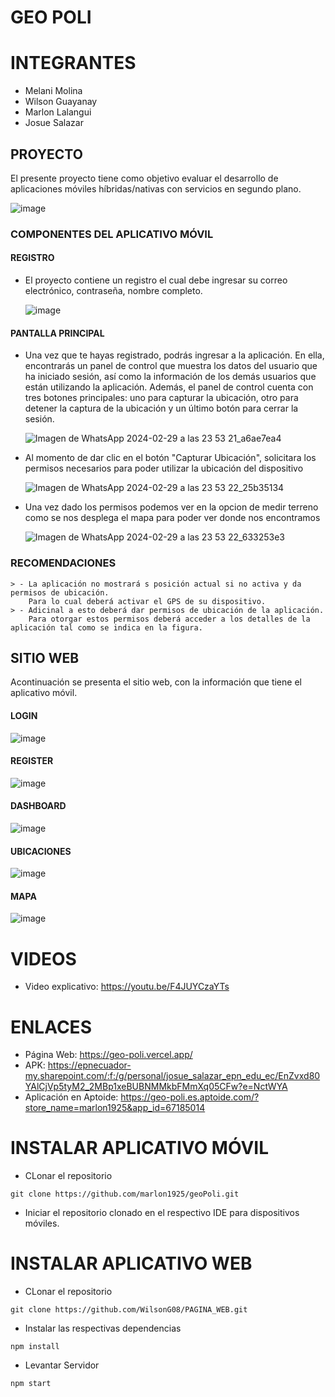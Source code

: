 # GEO POLI
# INTEGRANTES
- Melani Molina
- Wilson Guayanay
- Marlon Lalangui
- Josue Salazar
## PROYECTO
El presente proyecto tiene como objetivo evaluar el desarrollo de aplicaciones móviles híbridas/nativas con servicios en segundo plano.

![image](https://github.com/marlon1925/geoPoli/assets/117754219/9d6c8d50-a912-49c6-8a35-d400305128b5)


### COMPONENTES DEL APLICATIVO MÓVIL
#### REGISTRO
- El proyecto contiene un registro el cual debe ingresar su correo electrónico, contraseña, nombre completo.

    ![image](https://github.com/marlon1925/geoPoli/assets/117754219/1b582fcb-57ef-4abc-9859-c6f14490497b)

    

#### PANTALLA PRINCIPAL
- Una vez que te hayas registrado, podrás ingresar a la aplicación. En ella, encontrarás un panel de control que muestra los datos del usuario que ha iniciado sesión, así como la información de los demás usuarios que están utilizando la aplicación. Además, el panel de control cuenta con tres botones principales: uno para capturar la ubicación, otro para detener la captura de la ubicación y un último botón para cerrar la sesión.
  
    ![Imagen de WhatsApp 2024-02-29 a las 23 53 21_a6ae7ea4](https://github.com/marlon1925/geoPoli/assets/117753844/342ddf34-e3cf-494a-8898-35f0d2844138)

- Al momento de dar clic en el botón "Capturar Ubicación", solicitara los permisos necesarios para poder utilizar la ubicación del dispositivo

    ![Imagen de WhatsApp 2024-02-29 a las 23 53 22_25b35134](https://github.com/marlon1925/geoPoli/assets/117753844/a700ecf4-6d67-40c6-bba5-48ec11356702)


- Una vez dado los permisos podemos ver en la opcion de medir terreno como se nos desplega el mapa para poder ver donde nos encontramos

  ![Imagen de WhatsApp 2024-02-29 a las 23 53 22_633253e3](https://github.com/marlon1925/geoPoli/assets/117753844/c17f64d4-d1f1-4a09-9787-49857124d187)

### RECOMENDACIONES
    > - La aplicación no mostrará s posición actual si no activa y da permisos de ubicación. 
        Para lo cual deberá activar el GPS de su dispositivo.
    > - Adicinal a esto deberá dar permisos de ubicación de la aplicación.
        Para otorgar estos permisos deberá acceder a los detalles de la aplicación tal como se indica en la figura.
        

## SITIO WEB
Acontinuación se presenta el sitio web, con la información que tiene el aplicativo móvil.
#### LOGIN
![image](https://github.com/marlon1925/geoPoli/assets/117754219/72e59278-55f8-4f9f-b515-f776d77930fa)


#### REGISTER
![image](https://github.com/marlon1925/geoPoli/assets/117754219/59c527fe-5110-495d-90d9-f78348b211c2)

#### DASHBOARD
![image](https://github.com/marlon1925/geoPoli/assets/117754219/3050f4e6-da5c-41de-b3ba-12166966c77a)

#### UBICACIONES 
![image](https://github.com/marlon1925/geoPoli/assets/117754219/682c031a-942f-4df4-ae83-4bc477e570d0)


#### MAPA

![image](https://github.com/marlon1925/geoPoli/assets/117754219/a7caf499-5147-4d81-9da1-b080c4ff302e)


# VIDEOS
- Video explicativo: https://youtu.be/F4JUYCzaYTs

# ENLACES
- Página Web: https://geo-poli.vercel.app/
- APK: https://epnecuador-my.sharepoint.com/:f:/g/personal/josue_salazar_epn_edu_ec/EnZvxd80YAlCjVp5tyM2_2MBp1xeBUBNMMkbFMmXq05CFw?e=NctWYA
- Aplicación en Aptoide: https://geo-poli.es.aptoide.com/?store_name=marlon1925&app_id=67185014

# INSTALAR APLICATIVO MÓVIL 
- CLonar el repositorio
```
git clone https://github.com/marlon1925/geoPoli.git
```
- Iniciar el repositorio clonado en el respectivo IDE para dispositivos móviles.

# INSTALAR APLICATIVO WEB
- CLonar el repositorio
```
git clone https://github.com/WilsonG08/PAGINA_WEB.git
```
- Instalar las respectivas dependencias
```
npm install
```
- Levantar Servidor
```
npm start
```
